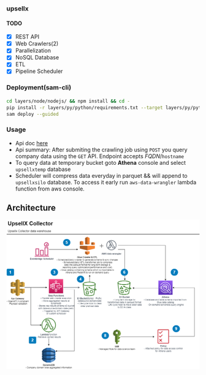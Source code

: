 ### upsellx

#### TODO

- [x] REST API
- [x] Web Crawlers(2)
- [x] Parallelization
- [x] NoSQL Database
- [x] ETL
- [x] Pipeline Scheduler

### Deployment(sam-cli)
```bash
cd layers/node/nodejs/ && npm install && cd -
pip install -r layers/py/python/requirements.txt --target layers/py/python/ --no-cache-dir
sam deploy --guided
```

### Usage
* Api doc [here](https://app.swaggerhub.com/apis/k-hasan-19/upsellx/0.2.0)
* Api summary: After submiting the crawling job using `POST` you query company data using the `GET` API. Endpoint accepts *FQDN*/`hostname`  
* To query data at temporary bucket goto **Athena** console and select `upsellxtemp` database
* Scheduler will compress data everyday in parquet && will append to `upsellxsilo` database. To access it early run `aws-data-wrangler` lambda function from aws console.
## Architecture

![App Architecture](images/UpSellx.png)
